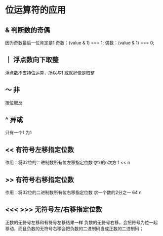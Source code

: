# 位运算符的应用

## & 判断数的奇偶


因为奇数最后一位肯定是1
奇数：(value & 1) === 1;
偶数：(value & 1) === 0;



##	｜ 浮点数向下取整
浮点数不支持位运算，所以与1 或就好像是取整


## ～ 非

按位取反

## ^ 异或
只有一个1 为1

## << 有符号左移指定位数
作用：将32位的二进制数所有位左移指定位数
求2的n次方
1 << n


## >> 有符号右移指定位数
作用：将32位的二进制数所有位右移指定位数
求一个数的2分之一
64 n


## <<<  >>> 无符号左/右移指定位数

正数的无符号左移和有符号左移结果一样
负数的无符号右移，会把符号为位一起移动，而且负数的无符号右移会把负数的二进制码当成正数的二进制码；

